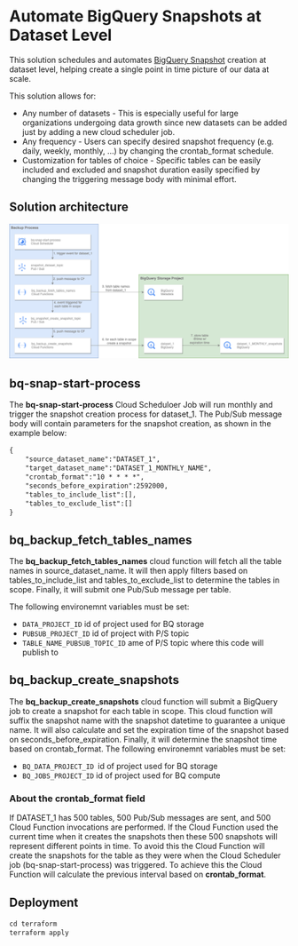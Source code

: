 # Automate BigQuery Snapshots at Dataset Level

This solution schedules and automates [BigQuery Snapshot](https://cloud.google.com/bigquery/docs/table-snapshots-intro) creation at dataset level, helping create a single point in time picture of our data at scale.  

This solution allows for:

* Any number of datasets - This is especially useful for large organizations undergoing data growth since new datasets can be added just by adding a new cloud scheduler job.
* Any frequency - Users can specify desired snapshot frequency (e.g. daily, weekly, monthly, …) by changing the crontab_format schedule. 
* Customization for tables of choice - Specific tables can be easily included and excluded and snapshot duration easily specified by changing the triggering message body with minimal effort.


## Solution architecture
![alt text](./architecture_diagram.png)

## bq-snap-start-process
The **bq-snap-start-process** Cloud Scheduloer Job will run monthly and trigger the snapshot creation process for dataset_1. The Pub/Sub message body will contain parameters for the snapshot creation, as shown in the example below:
 
```
{
    "source_dataset_name":"DATASET_1",
    "target_dataset_name":"DATASET_1_MONTHLY_NAME",
    "crontab_format":"10 * * * *",
    "seconds_before_expiration":2592000,
    "tables_to_include_list":[],
    "tables_to_exclude_list":[] 
}
```

## bq_backup_fetch_tables_names
The **bq_backup_fetch_tables_names** cloud function will fetch all the table names in source_dataset_name. It will then apply filters based on tables_to_include_list and tables_to_exclude_list to determine the tables in scope. Finally, it will submit one Pub/Sub message per table. 

The following environemnt variables must be set:
* `DATA_PROJECT_ID` id of project used for BQ storage 
* `PUBSUB_PROJECT_ID` id of project with P/S topic
* `TABLE_NAME_PUBSUB_TOPIC_ID` ame of P/S topic where this code will publish to

## bq_backup_create_snapshots
The **bq_backup_create_snapshots** cloud function will submit a BigQuery job to create a snapshot for each table in scope. This cloud function will suffix the snapshot name with the snapshot datetime to guarantee a unique name. It will also calculate and set the expiration time of the snapshot based on seconds_before_expiration. Finally, it will determine the snapshot time based on crontab_format. 
The following environemnt variables must be set:
* `BQ_DATA_PROJECT_ID `id of project used for BQ storage
* `BQ_JOBS_PROJECT_ID` id of project used for BQ compute


### About the crontab_format field
If DATASET_1 has 500 tables, 500 Pub/Sub messages are sent, and 500 Cloud Function invocations are performed. If the Cloud Function used the current time when it creates the snapshots then these 500 snapshots will represent different points in time. To avoid this the Cloud Function will create the snapshots for the table as they were when the Cloud Scheduler job (bq-snap-start-process) was triggered. To achieve this the Cloud Function will calculate the previous interval based on **crontab_format**.


## Deployment
```
cd terraform
terraform apply
```